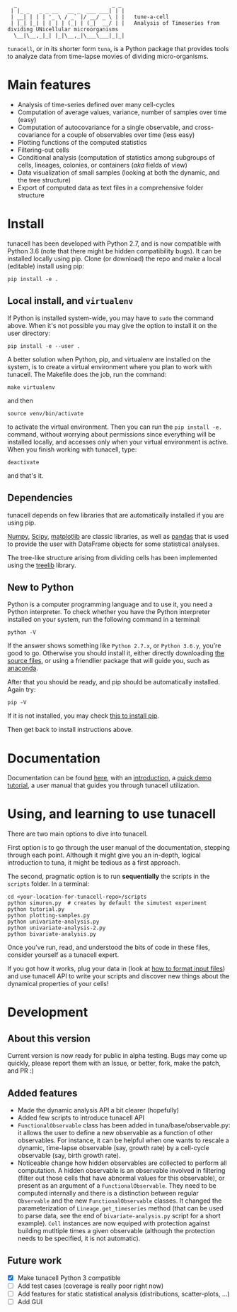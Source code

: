       _                              _ _ 
     | |_ _   _ _ __   __ _  ___ ___| | |
     | __| | | | '_ \ / _` |/ __/ _ \ | |   tune-a-cell
     | |_| |_| | | | | (_| | (_|  __/ | |   Analysis of Timeseries from dividing UNicellular microorganisms
      \__|\__,_|_| |_|\__,_|\___\___|_|_|
     

`tunacell`, or in its shorter form `tuna`,
is a Python package that provides tools to analyze data from time-lapse
movies of dividing micro-organisms.

# Main features

* Analysis of time-series defined over many cell-cycles
* Computation of average values, variance, number of samples over time (easy)
* Computation of autocovariance for a single observable, and cross-covariance
  for a couple of observables over time (less easy)
* Plotting functions of the computed statistics
* Filtering-out cells
* Conditional analysis (computation of statistics among subgroups of cells,
  lineages, colonies, or containers (*aka* fields of view)
* Data visualization of small samples (looking at both the dynamic, and
  the tree structure)
* Export of computed data as text files in a comprehensive folder structure

# Install

tunacell has been developed with Python 2.7, and is now compatible with Python 3.6
(note that there might be hidden compatibility bugs).
It can be installed locally using pip.
Clone (or download) the repo and make a local (editable) install using pip:

    pip install -e .

## Local install, and `virtualenv`

If Python is installed system-wide, you may have to `sudo` the command above.
When it's not possible you may give the option to install it on the user
directory:

    pip install -e --user .

A better solution when Python, pip, and virtualenv are installed on the system,
is to create a virtual environment where you plan to work with tunacell.
The Makefile does the job, run the command:

    make virtualenv

and then

    source venv/bin/activate

to activate the virtual environment. Then you can run the `pip install -e.`
command, without worrying about permissions since everything will be installed
locally, and accesses only when your virtual environment is active.
When you finish working with tunacell, type:

    deactivate

and that's it.


## Dependencies

tunacell depends on few libraries that are automatically installed if you are
using pip.

[Numpy][], [Scipy][], [matplotlib][] are classic libraries,
as well as [pandas][] that is used
to provide the user with DataFrame objects for some statistical analyses.

The tree-like structure arising from dividing cells
has been implemented using the [treelib][] library.

[Scipy]: http://www.scipy.org/ "The Scipy package"
[Numpy]: https://docs.scipy.org/doc/numpy-dev/user/index.html "Numpy"
[pandas]: http://pandas.pydata.org/ "pandas"
[matplotlib]: http://matplotlib.org/ "matplotlib"
[treelib]: https://github.com/caesar0301/treelib  "Treelib library"

## New to Python

Python is a computer programming language and to use it, you need a Python
interpreter. To check whether you have the Python interpreter installed
on your system, run the following command in a terminal:

    python -V

If the answer shows something like ``Python 2.7.x``, or
``Python 3.6.y``, you're good to go.
Otherwise you should install it, either directly downloading
[the source files][python-downloads],
or using a friendlier package that will guide you,
such as [anaconda][anaconda].

After that you should be ready, and pip should be automatically installed. Again
try:

    pip -V

If it is not installed, you may check [this to install pip][install-pip].

Then get back to install instructions above.

[python-downloads]: https://www.python.org/ "Python"
[install-pip]: https://pip.pypa.io/en/stable/installing/ "Install pip"
[anaconda]: https://docs.continuum.io/ "Anaconda"

# Documentation

Documentation can be found [here][tunadocs], with an [introduction][tunadocs-intro],
a [quick demo tutorial][tunadocs-tutorial], a user manual that guides you
through tunacell utilization.

# Using, and learning to use tunacell

There are two main options to dive into tunacell.

First option is to go through the user manual of the documentation, stepping
through each point. Although it might give you an in-depth, logical introduction
to tuna, it might be tedious as a first approach.

The second, pragmatic option is to run **sequentially** the scripts in the ``scripts``
folder. In a terminal:

    cd <your-location-for-tunacell-repo>/scripts
    python simurun.py  # creates by default the simutest experiment
    python tutorial.py
    python plotting-samples.py
    python univariate-analysis.py
    python univariate-analysis-2.py
    python bivariate-analysis.py

Once you've run, read, and understood the bits of code in these files, consider
yourself as a tunacell expert.

If you got how it works, plug your data in
(look at [how to format input files][tunadocs-data-structure])
and use tunacell API to write your
scripts and discover new things about the dynamical properties of your cells!

# Development

## About this version

Current version is now ready for public in alpha testing. 
Bugs may come up quickly,
please report them with an Issue, or better, fork, make the patch, and PR :)

## Added features

* Made the dynamic analysis API a bit clearer (hopefully)
* Added few scripts to introduce tunacell API
* `FunctionalObservable` class has been added in tuna/base/observable.py: 
  it allows the user to define a new observable as a function of other
  observables. For instance, it can be helpful when one wants to rescale a
  dynamic, time-lapse observable (say, growth rate) by a cell-cycle observable
  (say, birth growth rate).
* Noticeable change how hidden observables are collected to perform all computation.
  A hidden observable is an observable involved in filtering (filter out those
  cells that have abnormal values for this observable), or present as an
  argument of a `FunctionalObservable`. They need to be computed internally and
  there is a distinction between regular `Observable` and the new
  `FunctionalObservable` classes. It changed the parameterization of
  `Lineage.get_timeseries` method (that can be used to parse data, see the end
  of `bivariate-analysis.py` script for a short example). 
  `Cell` instances are now equiped with protection against building mutltiple
  times a given observable (although the protection needs to be specified,
  it is not automatic).

## Future work

- [x] Make tunacell Python 3 compatible
- [ ] Add test cases (coverage is really poor right now)
- [ ] Add features for static statistical analysis (distributions, scatter-plots, ...)
- [ ] Add GUI

[tunadocs]: http://www.joachimrambeau.com/pages/_tunadocs/index.html "Tunacell documentation"
[tunadocs-intro]: http://www.joachimrambeau.com/pages/_tunadocs/intro.html "Introduction to tunacell"
[tunadocs-tutorial]: http://www.joachimrambeau.com/pages/_tunadocs/tutorial.html "10 minute tutorial"
[tunadocs-data-structure]: www.joachimrambeau.com/pages/_tunadocs/docs/_build/html/users/data-structure.html "Tunacell input format"

